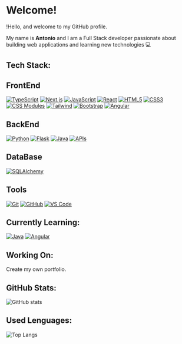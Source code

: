# Welcome!

!Hello, and welcome to my GitHub profile.

My name is **Antonio** and I am a Full Stack developer passionate about building web applications and learning new technologies 💻

## Tech Stack:

## FrontEnd
[![TypeScript](https://img.shields.io/badge/TypeScript-3178C6?logo=TypeScript&logoColor=white)](https://www.typescriptlang.org/)
[![Next.js](https://img.shields.io/badge/Next.js-000000?logo=next.js&logoColor=white)](https://nextjs.org/)
[![JavaScript](https://img.shields.io/badge/JavaScript-F7DF1E?logo=javascript&logoColor=black)](https://www.javascript.com/)
[![React](https://img.shields.io/badge/React-61DAFB?logo=react&logoColor=black)](https://reactjs.org/)
[![HTML5](https://img.shields.io/badge/HTML5-E34F26?logo=html5&logoColor=white)](https://developer.mozilla.org/es/docs/Web/HTML)
[![CSS3](https://img.shields.io/badge/CSS3-1572B6?logo=css3&logoColor=white)](https://developer.mozilla.org/es/docs/Web/CSS)
[![CSS Modules](https://img.shields.io/badge/CSS%20Modules-000000?logo=css3&logoColor=white)](https://github.com/css-modules/css-modules)
[![Tailwind](https://img.shields.io/badge/Tailwind-06B6D4?logo=tailwind-css&logoColor=white)](https://tailwindcss.com/)
[![Bootstrap](https://img.shields.io/badge/Bootstrap-7952B3?logo=bootstrap&logoColor=white)](https://getbootstrap.com/)
[![Angular](https://img.shields.io/badge/Angular-DD0031?logo=angular&logoColor=white)](https://angular.io/)

## BackEnd
[![Python](https://img.shields.io/badge/Python-3776AB?logo=python&logoColor=white)](https://www.python.org/)
[![Flask](https://img.shields.io/badge/Flask-000000?logo=flask&logoColor=white)](https://flask.palletsprojects.com/)
[![Java](https://img.shields.io/badge/Java-007396?logo=java&logoColor=white)](https://www.java.com/)
[![APIs](https://img.shields.io/badge/APIs-FF6F61)](https://en.wikipedia.org/wiki/API)

## DataBase
[![SQLAlchemy](https://img.shields.io/badge/SQLAlchemy-000000?logo=sqlalchemy&logoColor=white)](https://www.sqlalchemy.org/)

## Tools
[![Git](https://img.shields.io/badge/Git-F05032?logo=git&logoColor=white)](https://git-scm.com/)
[![GitHub](https://img.shields.io/badge/GitHub-181717?logo=github&logoColor=white)](https://github.com/)
[![VS Code](https://img.shields.io/badge/VS%20Code-0078D7?logo=visual-studio-code&logoColor=white)](https://code.visualstudio.com/)


## Currently Learning: 
[![Java](https://img.shields.io/badge/Java-007396?logo=java&logoColor=white)](https://www.java.com/) [![Angular](https://img.shields.io/badge/Angular-DD0031?logo=angular&logoColor=white)](https://angular.io/)

## Working On:

Create my own portfolio.

## GitHub Stats:

![GitHub stats](https://github-readme-stats.vercel.app/api?username=Antonio-Borrero&show_icons=true&theme=dark)

## Used Lenguages:

![Top Langs](https://github-readme-stats.vercel.app/api/top-langs/?username=Antonio-Borrero&layout=compact&theme=dark)



